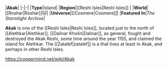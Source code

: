 |**Akak**|
|-|-|
|**Type**|Island|
|**Region**|[[Reshi Isles\|Reshi Isles]] |
|**World**|[[Roshar\|Roshar]]🐱︎|
|**Universe**|[[Cosmere\|Cosmere]]|
|**Featured In**|*The Stormlight Archive*|

**Akak** is one of the [[Reshi Isles\|Reshi Isles]], located just to the north of [[Alethkar\|Alethkar]].
[[Dalinar Kholin\|Dalinar]], as general, fought and destroyed the Akak Reshi, some time around the year 1155, and claimed the island for Alethkar.
The [[Zatalef\|zatalef]] is a  that lives at least in Akak, and perhaps in other Reshi Isles.



https://coppermind.net/wiki/Akak